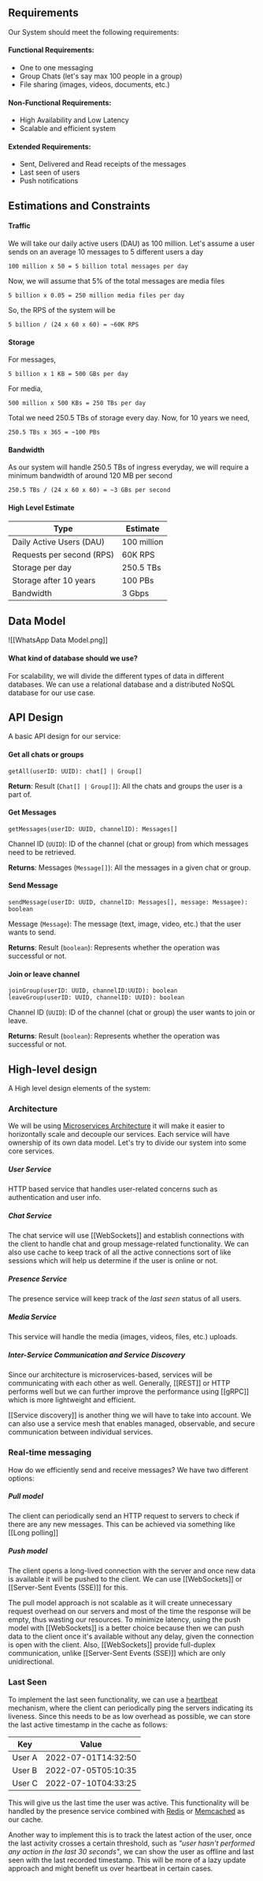
## Requirements
Our System should meet the following requirements:

#### Functional Requirements:
* One to one messaging
* Group Chats (let's say max 100 people in a group)
* File sharing (images, videos, documents, etc.)

#### Non-Functional Requirements:
* High Availability and Low Latency
* Scalable and efficient system

#### Extended Requirements:
* Sent, Delivered and Read receipts of the messages
* Last seen of users
* Push notifications


## Estimations and Constraints

#### Traffic
We will take our daily active users (DAU) as 100 million.
Let's assume a user sends on an average 10 messages to 5 different users a day

	100 million x 50 = 5 billion total messages per day

Now, we will assume that 5% of the total messages are media files

	5 billion x 0.05 = 250 million media files per day

So, the RPS of the system will be

	5 billion / (24 x 60 x 60) = ~60K RPS

#### Storage
For messages,

	5 billion x 1 KB = 500 GBs per day

For media,

	500 million x 500 KBs = 250 TBs per day

Total we need 250.5 TBs of storage every day.
Now, for 10 years we need,

	250.5 TBs x 365 = ~100 PBs 

#### Bandwidth
As our system will handle 250.5 TBs of ingress everyday, we will require a minimum bandwidth of around 120 MB per second

	250.5 TBs / (24 x 60 x 60) = ~3 GBs per second

#### High Level Estimate
| Type                      | Estimate    |
| ------------------------- | ----------- |
| Daily Active Users (DAU)  | 100 million |
| Requests per second (RPS) | 60K RPS     |
| Storage per day           | 250.5 TBs   |
| Storage after 10 years    | 100 PBs     |
| Bandwidth                 | 3 Gbps      |


## Data Model
![[WhatsApp Data Model.png]]

#### What kind of database should we use?
For scalability, we will divide the different types of data in different databases. We can use a relational database and a distributed NoSQL database for our use case.


## API Design
A basic API design for our service:

#### Get all chats or groups
```
getAll(userID: UUID): chat[] | Group[]
```

**Return**: Result (`Chat[] | Group[]`): All the chats and groups the user is a part of.

#### Get Messages
```
getMessages(userID: UUID, channelID): Messages[]
```
Channel ID (`UUID`): ID of the channel (chat or group) from which messages need to be retrieved.

**Returns**: Messages (`Message[]`): All the messages in a given chat or group.

#### Send Message
```
sendMessage(userID: UUID, channelID: Messages[], message: Messagee): boolean
```
Message (`Message`): The message (text, image, video, etc.) that the user wants to send.

**Returns**: Result (`boolean`): Represents whether the operation was successful or not.

#### Join or leave channel
```
joinGroup(userID: UUID, channelID:UUID): boolean
leaveGroup(userID: UUID, channelID: UUID): boolean
```
Channel ID (`UUID`): ID of the channel (chat or group) the user wants to join or leave.

**Returns**: Result (`boolean`): Represents whether the operation was successful or not.

## High-level design
A High level design elements of the system:

### Architecture
We will be using [Microservices Architecture](/Dictionary/Architecture/Microservices) it will make it easier to horizontally scale and decouple our services. Each service will have ownership of its own data model. Let's try to divide our system into some core services.

##### User Service
HTTP based service that handles user-related concerns such as authentication and user info.

##### Chat Service
The chat service will use [[WebSockets]] and establish connections with the client to handle chat and group message-related functionality. We can also use cache to keep track of all the active connections sort of like sessions which will help us determine if the user is online or not.

##### Presence Service
The presence service will keep track of the _last seen_ status of all users. 

##### Media Service
This service will handle the media (images, videos, files, etc.) uploads.

##### Inter-Service Communication and Service Discovery
Since our architecture is microservices-based, services will be communicating with each other as well. Generally, [[REST]] or HTTP performs well but we can further improve the performance using [[gRPC]] which is more lightweight and efficient.

[[Service discovery]] is another thing we will have to take into account. We can also use a service mesh that enables managed, observable, and secure communication between individual services.

### Real-time messaging
How do we efficiently send and receive messages? We have two different options:

##### Pull model
The client can periodically send an HTTP request to servers to check if there are any new messages. This can be achieved via something like [[Long polling]]

##### Push model
The client opens a long-lived connection with the server and once new data is available it will be pushed to the client. We can use [[WebSockets]] or [[Server-Sent Events (SSE)]] for this.

The pull model approach is not scalable as it will create unnecessary request overhead on our servers and most of the time the response will be empty, thus wasting our resources. To minimize latency, using the push model with [[WebSockets]] is a better choice because then we can push data to the client once it's available without any delay, given the connection is open with the client. Also, [[WebSockets]] provide full-duplex communication, unlike [[Server-Sent Events (SSE)]] which are only unidirectional.

### Last Seen
To implement the last seen functionality, we can use a [heartbeat](https://en.wikipedia.org/wiki/Heartbeat_(computing)) mechanism, where the client can periodically ping the servers indicating its liveness. Since this needs to be as low overhead as possible, we can store the last active timestamp in the cache as follows:

|Key|Value|
|---|---|
|User A|2022-07-01T14:32:50|
|User B|2022-07-05T05:10:35|
|User C|2022-07-10T04:33:25|

This will give us the last time the user was active. This functionality will be handled by the presence service combined with [Redis](https://redis.io) or [Memcached](https://memcached.org) as our cache.

Another way to implement this is to track the latest action of the user, once the last activity crosses a certain threshold, such as _"user hasn't performed any action in the last 30 seconds"_, we can show the user as offline and last seen with the last recorded timestamp. This will be more of a lazy update approach and might benefit us over heartbeat in certain cases.